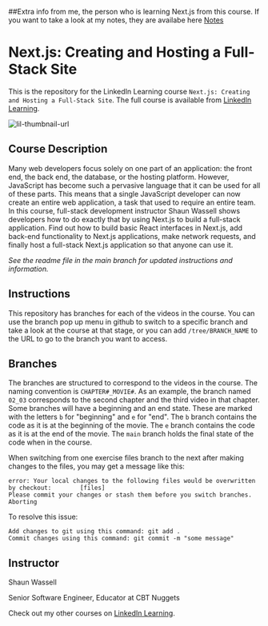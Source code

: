 ##Extra info from me, the person who is learning Next.js from this course. If you want to take a look at my notes, they are availabe here
[Notes](https://docs.google.com/document/d/1hQJUNX0kCVXoHFyQrdx3BYWDNU6JDkWodViYGhpgJys/edit?usp=sharing)


# Next.js: Creating and Hosting a Full-Stack Site
This is the repository for the LinkedIn Learning course `Next.js: Creating and Hosting a Full-Stack Site`. The full course is available from [LinkedIn Learning][lil-course-url].

![lil-thumbnail-url]

## Course Description

Many web developers focus solely on one part of an application: the front end, the back end, the database, or the hosting platform. However, JavaScript has become such a pervasive language that it can be used for all of these parts. This means that a single JavaScript developer can now create an entire web application, a task that used to require an entire team. In this course, full-stack development instructor Shaun Wassell shows developers how to do exactly that by using Next.js to build a full-stack application. Find out how to build basic React interfaces in Next.js, add back-end functionality to Next.js applications, make network requests, and finally host a full-stack Next.js application so that anyone can use it.

_See the readme file in the main branch for updated instructions and information._
## Instructions
This repository has branches for each of the videos in the course. You can use the branch pop up menu in github to switch to a specific branch and take a look at the course at that stage, or you can add `/tree/BRANCH_NAME` to the URL to go to the branch you want to access.

## Branches
The branches are structured to correspond to the videos in the course. The naming convention is `CHAPTER#_MOVIE#`. As an example, the branch named `02_03` corresponds to the second chapter and the third video in that chapter. 
Some branches will have a beginning and an end state. These are marked with the letters `b` for "beginning" and `e` for "end". The `b` branch contains the code as it is at the beginning of the movie. The `e` branch contains the code as it is at the end of the movie. The `main` branch holds the final state of the code when in the course.

When switching from one exercise files branch to the next after making changes to the files, you may get a message like this:

    error: Your local changes to the following files would be overwritten by checkout:        [files]
    Please commit your changes or stash them before you switch branches.
    Aborting

To resolve this issue:
	
    Add changes to git using this command: git add .
	Commit changes using this command: git commit -m "some message"

## Instructor

Shaun Wassell

Senior Software Engineer, Educator at CBT Nuggets


Check out my other courses on [LinkedIn Learning](https://www.linkedin.com/learning/instructors/shaun-wassell?u=104).

[0]: # (Replace these placeholder URLs with actual course URLs)

[lil-course-url]: https://www.linkedin.com/learning/next-js-creating-and-hosting-a-full-stack-site
[lil-thumbnail-url]: https://media.licdn.com/dms/image/v2/D560DAQHXePcdOQve_w/learning-public-crop_675_1200/learning-public-crop_675_1200/0/1730333299899?e=2147483647&v=beta&t=rjCaYb0ANoXYa7lncnl68kQ4Ke6cXk60CBXlxXl4R6w

